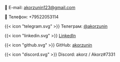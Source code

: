 📧 E-mail: <akorzunin123@gmail.com>

📱 Телефон: +79522053114

{{< icon "telegram.svg" >}}&nbsp;Телеграм: [@akorzunin](https://t.me/akorzunin)

{{< icon "linkedin.svg" >}}&nbsp;[LinkedIn](https://www.linkedin.com/in/alexey-korzunin-297b22219/)

{{< icon "github.svg" >}}&nbsp;GitHub: [akorzunin](https://github.com/akorzunin/)

{{< icon "discord.svg" >}}&nbsp;Discord: akorz / Akorz#7331
